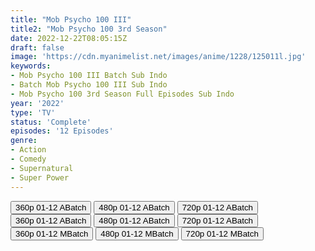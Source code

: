```yaml
---
title: "Mob Psycho 100 III"
title2: "Mob Psycho 100 3rd Season"
date: 2022-12-22T08:05:15Z
draft: false
image: 'https://cdn.myanimelist.net/images/anime/1228/125011l.jpg'
keywords:
- Mob Psycho 100 III Batch Sub Indo
- Batch Mob Psycho 100 III Sub Indo
- Mob Psycho 100 3rd Season Full Episodes Sub Indo
year: '2022'
type: 'TV'
status: 'Complete'
episodes: '12 Episodes'
genre:
- Action
- Comedy
- Supernatural
- Super Power
---
```


<div class="d-g gg-5 gtc-r ai-c">
<button onclick="window.open('?barcz=20221221_MobPsy100-S3-480p-zip/MobPsy100.S3_360p','_blank')">360p 01-12 ABatch</button>
<button onclick="window.open('?barcz=20221221_MobPsy100-S3-480p-zip/MobPsy100.S3_480p','_blank')">480p 01-12 ABatch</button>
<button onclick="window.open('?barcz=20221221_MobPsy100-S3-480p-zip/MobPsy100.S3_720p','_blank')">720p 01-12 ABatch</button>
<button onclick="window.open('?barc=qgIJFGdVfk_20221222/Batch/1-12/Kuramanime-MOBPSY_S3-1_12-Mp4360','_blank')">360p 01-12 ABatch</button>
<button onclick="window.open('?barc=qgIJFGdVfk_20221222/Batch/1-12/Kuramanime-MOBPSY_S3-1_12-Mp4480','_blank')">480p 01-12 ABatch</button>
<button onclick="window.open('?barc=qgIJFGdVfk_20221222/Batch/1-12/Kuramanime-MOBPSY_S3-1_12-Mp4720','_blank')">720p 01-12 ABatch</button>
<button onclick="window.open('?bmed=c341pw22595ninh','_blank')">360p 01-12 MBatch</button>
<button onclick="window.open('?bmed=ol645dba8vusfu0','_blank')">480p 01-12 MBatch</button>
<button onclick="window.open('?bmed=abmu9x9yeg9jiux','_blank')">720p 01-12 MBatch</button>
</div>